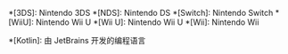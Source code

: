 <!-- Games -->
*[3DS]: Nintendo 3DS
*[NDS]: Nintendo DS
*[Switch]: Nintendo Switch
*[WiiU]: Nintendo Wii U
*[Wii U]: Nintendo Wii U
*[Wii]: Nintendo Wii

<!-- Techs -->
*[Kotlin]: 由 JetBrains 开发的编程语言
